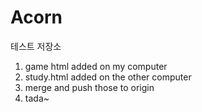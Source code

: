 # Acorn
테스트 저장소
1. game html added on my computer
2. study.html added on the other computer
3. merge and push those to origin
4. tada~

